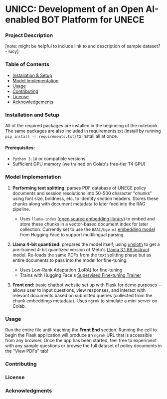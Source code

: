 # UNICC: Development of an Open AI-enabled BOT Platform for UNECE

### Project Description

[note: might be helpful to include link to and description of sample dataset? - lucy]

### Table of Contents

- [Installation & Setup](#installation-and-setup)
- [Model Implementation](#model-implementation)
- [Usage](#usage)
- [Contributing](#contributing)
- [License](#license)
- [Acknowledgements](#acknowledgments)

### Installation and Setup

All of the required packages are installed in the beginning of the notebook. The same packages are also included in requirements.txt (install by running `pip install -r requirements.txt`) to install all at once.

#### Prerequisites:

- `Python 3.10` or compatible versions
- Sufficient GPU memory (we trained on Colab's free-tier T4 GPU)

### Model Implementation

1. **Performing text splitting:** parses PDF database of UNECE policy documents and session resolutions into 50-500 character "chunks" using font size, boldness, etc. to identify section headers. Stores these chunks along with document metadata to later feed into the RAG pipeline.

   - Uses `llama-index` ([open source embedding library](https://docs.llamaindex.ai/en/stable/examples/embeddings/huggingface/)) to embed and store these chunks in a vector-based document index for later collection. Currently set to use the `BAAI/bge-m3` [embedding model](https://huggingface.co/BAAI/bge-m3) from Hugging Face to support multilingual parsing.

2. **Llama 4-bit quantized:** prepares the model itself, using [unsloth](https://huggingface.co/unsloth/Meta-Llama-3.1-8B-bnb-4bit) to get a pre-trained 4-bit quantized version of Meta's [Llama 3.1 8B Instruct](https://www.llama.com/) model. Re-loads the same PDFs from the text splitting phase but as entire documents to pass into the model for fine-tuning.

   - Uses Low-Rank Adaptation (LoRA) for fine-tuning
   - Trains with Hugging Face's [Supervised Fine-tuning Trainer](https://huggingface.co/docs/trl/en/sft_trainer)

3. **Front end:** basic chatbot website set up with Flask for demo purposes -- allows user to input questions, view responses, and interact with relevant documents based on submitted queries (collected from the chunk embeddings metadata). Uses `ngrok` to simulate a mini server on Colab.

### Usage

Run the entire file until reaching the **Front End** section. Running the cell to begin the Flask application will produce an `ngrok` URL that is accessible from any browser. Once the app has been started, feel free to experiment with any sample questions or browse the full dataset of policy documents in the "View PDFs" tab!

### Contributing

### License

### Acknowledgments
